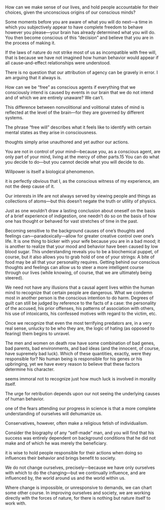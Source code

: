 How can we make sense of our lives, and hold people accountable for their choices, given the unconscious origins of our conscious minds?

Some moments before you are aware of what you will do next—a time in which you subjectively appear to have complete freedom to behave however you please—your brain has already determined what you will do. You then become conscious of this “decision” and believe that you are in the process of making it.

If the laws of nature do not strike most of us as incompatible with free will, that is because we have not imagined how human behavior would appear if all cause-and-effect relationships were understood.

There is no question that our attribution of agency can be gravely in error. I am arguing that it always is.

How can we be “free” as conscious agents if everything that we consciously intend is caused by events in our brain that we do not intend and of which we are entirely unaware? We can’t.

This difference between nonvolitional and volitional states of mind is reflected at the level of the brain—for they are governed by different systems.

The phrase “free will” describes what it feels like to identify with certain mental states as they arise in consciousness.

thoughts simply arise unauthored and yet author our actions.

You are not in control of your mind—because you, as a conscious agent, are only part of your mind, living at the mercy of other parts.15 You can do what you decide to do—but you cannot decide what you will decide to do.

Willpower is itself a biological phenomenon.

it is perfectly obvious that I, as the conscious witness of my experience, am not the deep cause of it.

Our interests in life are not always served by viewing people and things as collections of atoms—but this doesn’t negate the truth or utility of physics.

Just as one wouldn’t draw a lasting conclusion about oneself on the basis of a brief experience of indigestion, one needn’t do so on the basis of how one has thought or behaved for vast stretches of time in the past.

Becoming sensitive to the background causes of one’s thoughts and feelings can—paradoxically—allow for greater creative control over one’s life. It is one thing to bicker with your wife because you are in a bad mood; it is another to realize that your mood and behavior have been caused by low blood sugar. This understanding reveals you to be a biochemical puppet, of course, but it also allows you to grab hold of one of your strings: A bite of food may be all that your personality requires. Getting behind our conscious thoughts and feelings can allow us to steer a more intelligent course through our lives (while knowing, of course, that we are ultimately being steered).

We need not have any illusions that a causal agent lives within the human mind to recognize that certain people are dangerous. What we condemn most in another person is the conscious intention to do harm. Degrees of guilt can still be judged by reference to the facts of a case: the personality of the accused, his prior offenses, his patterns of association with others, his use of intoxicants, his confessed motives with regard to the victim, etc.

Once we recognize that even the most terrifying predators are, in a very real sense, unlucky to be who they are, the logic of hating (as opposed to fearing) them begins to unravel.

The men and women on death row have some combination of bad genes, bad parents, bad environments, and bad ideas (and the innocent, of course, have supremely bad luck). Which of these quantities, exactly, were they responsible for? No human being is responsible for his genes or his upbringing, yet we have every reason to believe that these factors determine his character.

seems immoral not to recognize just how much luck is involved in morality itself.

The urge for retribution depends upon our not seeing the underlying causes of human behavior.

one of the fears attending our progress in science is that a more complete understanding of ourselves will dehumanize us.

Conservatives, however, often make a religious fetish of individualism.

Consider the biography of any “self-made” man, and you will find that his success was entirely dependent on background conditions that he did not make and of which he was merely the beneficiary.

it is wise to hold people responsible for their actions when doing so influences their behavior and brings benefit to society.

We do not change ourselves, precisely—because we have only ourselves with which to do the changing—but we continually influence, and are influenced by, the world around us and the world within us.

Where change is impossible, or unresponsive to demands, we can chart some other course. In improving ourselves and society, we are working directly with the forces of nature, for there is nothing but nature itself to work with.